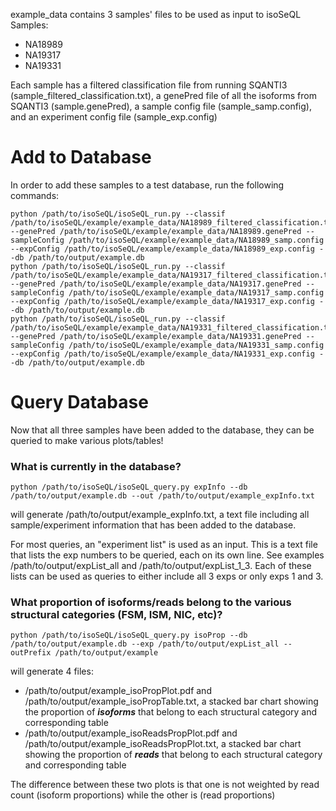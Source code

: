 example_data contains 3 samples' files to be used as input to isoSeQL
Samples:
- NA18989
- NA19317
- NA19331

Each sample has a filtered classification file from running SQANTI3 (sample_filtered_classification.txt), a genePred file of all the isoforms from SQANTI3 (sample.genePred), a sample config file (sample_samp.config), and an experiment config file (sample_exp.config)


# Add to Database

In order to add these samples to a test database, run the following commands:

```
python /path/to/isoSeQL/isoSeQL_run.py --classif /path/to/isoSeQL/example/example_data/NA18989_filtered_classification.txt --genePred /path/to/isoSeQL/example/example_data/NA18989.genePred --sampleConfig /path/to/isoSeQL/example/example_data/NA18989_samp.config --expConfig /path/to/isoSeQL/example/example_data/NA18989_exp.config --db /path/to/output/example.db
python /path/to/isoSeQL/isoSeQL_run.py --classif /path/to/isoSeQL/example/example_data/NA19317_filtered_classification.txt --genePred /path/to/isoSeQL/example/example_data/NA19317.genePred --sampleConfig /path/to/isoSeQL/example/example_data/NA19317_samp.config --expConfig /path/to/isoSeQL/example/example_data/NA19317_exp.config --db /path/to/output/example.db
python /path/to/isoSeQL/isoSeQL_run.py --classif /path/to/isoSeQL/example/example_data/NA19331_filtered_classification.txt --genePred /path/to/isoSeQL/example/example_data/NA19331.genePred --sampleConfig /path/to/isoSeQL/example/example_data/NA19331_samp.config --expConfig /path/to/isoSeQL/example/example_data/NA19331_exp.config --db /path/to/output/example.db
```

# Query Database

Now that all three samples have been added to the database, they can be queried to make various plots/tables!

### What is currently in the database?
```
python /path/to/isoSeQL/isoSeQL_query.py expInfo --db /path/to/output/example.db --out /path/to/output/example_expInfo.txt
```
will generate /path/to/output/example_expInfo.txt, a text file including all sample/experiment information that has been added to the database.

For most queries, an "experiment list" is used as an input. This is a text file that lists the exp numbers to be queried, each on its own line. See examples /path/to/output/expList_all and /path/to/output/expList_1_3. Each of these lists can be used as queries to either include all 3 exps or only exps 1 and 3.

### What proportion of isoforms/reads belong to the various structural categories (FSM, ISM, NIC, etc)?

```
python /path/to/isoSeQL/isoSeQL_query.py isoProp --db /path/to/output/example.db --exp /path/to/output/expList_all --outPrefix /path/to/output/example
```
will generate 4 files:
- /path/to/output/example_isoPropPlot.pdf and /path/to/output/example_isoPropTable.txt, a stacked bar chart showing the proportion of ***isoforms*** that belong to each structural category and corresponding table
- /path/to/output/example_isoReadsPropPlot.pdf and /path/to/output/example_isoReadsPropPlot.txt, a stacked bar chart showing the proportion of ***reads*** that belong to each structural category and corresponding table

The difference between these two plots is that one is not weighted by read count (isoform proportions) while the other is (read proportions)

